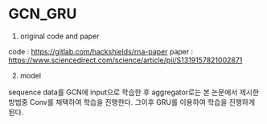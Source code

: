 # GCN_GRU

1. original code and paper

code : https://gitlab.com/hackshields/rna-paper
paper : https://www.sciencedirect.com/science/article/pii/S1319157821002871

2. model

sequence data를 GCN에 input으로 학습한 후 aggregator로는 본 논문에서 제시한 방법중 Conv를 채택하여 학습을 진행한다.
그이후 GRU를 이용하여 학습을 진행하게 된다.
